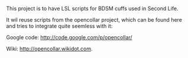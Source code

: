 This project is to have LSL scripts for BDSM cuffs used in Second Life.

It wil reuse scripts from the opencollar project, which can be found here and tries to integrate quite seemless with it:

Google code:
http://code.google.com/p/opencollar/

Wiki:
http://opencollar.wikidot.com.